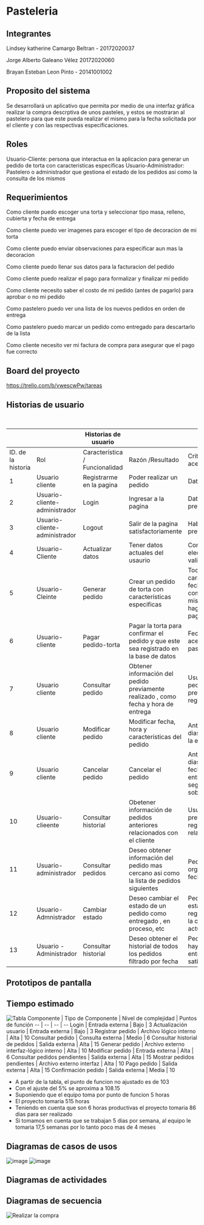 # Pasteleria


## Integrantes 

Lindsey katherine Camargo Beltran - 20172020037

Jorge Alberto Galeano Vélez 20172020060

Brayan Esteban Leon Pinto - 20141001002

## Proposito del sistema

Se desarrollará un aplicativo que permita por medio de una interfaz gráfica realizar la compra descrptiva de unos pasteles, y estos se mostraran al pastelero para que este pueda realizar el mismo para la fecha solicitada por el cliente y con las respectivas especificaciones.

## Roles
Usuario-Cliente: persona  que interactua en la aplicacion para generar un pedido de torta con caracteristicas especificas
Usuario-Administrador: Pastelero o administrador que gestiona el estado de los pedidos asi como la consulta de los mismos

## Requerimientos

Como cliente puedo escoger una torta y seleccionar tipo masa, relleno, cubierta y fecha de entrega

Como cliente puedo ver imagenes para escoger el tipo de decoracion de mi torta

Como cliente puedo enviar observaciones para especificar aun mas la decoracion

Como cliente puedo llenar sus datos para la facturacion del pedido

Como cliente puedo realizar el pago para formalizar y finalizar mi pedido

Como cliente necesito saber el costo de mi pedido (antes de pagarlo) para aprobar o no mi pedido

Como pastelero puedo ver una lista de los nuevos pedidos en orden de entrega

Como pastelero puedo marcar un pedido como entregado para descartarlo de la lista

Como cliente necesito ver mi factura de compra para asegurar que el pago fue correcto

## Board del proyecto 
https://trello.com/b/vwescwPw/tareas



## Historias de usuario
  

    |   | Historias de usuario |   |  
-- | -- | -- | -- | --
ID. de la historia | Rol | Característica / Funcionalidad | Razón /Resultado | Criterio de aceptación | Complejidad
1 | Usuario   cliente | Registrarme   en la pagina | Poder   realizar un pedido | Datos   completos | Baja
2 | Usuario-cliente-administrador | Login | Ingresar a la pagina | Datos registrados previamente | Baja
3 | Usuario-cliente- administrador | Logout | Salir de la pagina   satisfactoriamente | Haber hecho login previo | Baja
4 | Usuario-Cliente | Actualizar datos | Tener datos actuales del usaurio | Correo electrónico validado | Baja
5 | Usuario-Cleinte | Generar pedido | Crear un pedido de torta con características   especificas | Todas las características y   fecha deben estar completas, asi mismo que se haga efectivo el pago | Alta
6 | Usuario-cliente | Pagar pedido-torta | Pagar la torta para confirmar el pedido y que   este sea registrado en la base de datos | Fecha previa aceptable, pasarela de pago | Alta
7 | Usuario cliente | Consultar pedido | Obtener información del pedido   previamente realizado , como fecha y hora de entrega | Usuario con pedido previamente   registrado | Media
8 | Usuario cliente | Modificar pedido | Modificar fecha, hora y características del pedido | Antelación de 3 dias hábiles para la entrega | Alta
9 | Usuario cliente | Cancelar pedido | Cancelar el pedido | Antelación de 4 dias hábiles para   fecha pactada de entrega, segenenra sobrecargo | Alta
10 | Usuario-clieente | Consultar historial | Obetener información de pedidos anteriores   relacionados con el cliente | Usuario previamente registrado y con relación a   pedidos | Media
11 | Usuario-administrador | Consultar pedidos | Deseo obtener información del   pedido mas cercano asi como la lista de pedidos siguientes | Pedidos organizados por fecha   de entrega | Alta
12 | Usuario-Admnistrador | Cambiar estado | Deseo cambiar el estado de un pedido como entregado   , en proceso, etc | Pedidos deben estar previamente registrados, para   la correcta actualización | Alta
13 | Usuario -Administrador | Consultar historial | Deseo obtener el historial de   todos los pedidos filtrado por fecha | Pedidos que hayan sido   entregado satisfactoriamente | Media


## Prototipos de pantalla 

## Tiempo estimado 
![Tabla](https://user-images.githubusercontent.com/54810276/95878667-187cdd80-0d3b-11eb-8fa2-524b0d21198b.PNG)
Componente | Tipo de Componente | Nivel de   complejidad | Puntos de función
-- | -- | -- | --
Login | Entrada externa | Bajo | 3
Actualización usuario | Entrada   externa | Bajo | 3
Registrar pedido | Archivo lógico interno | Alta | 10
Consultar pedido | Consulta externa | Medio | 6
Consultar historial   de pedidos | Salida externa | Alta | 15
Generar pedido | Archivo   externo interfaz-lógico interno | Alta | 10
Modificar pedido | Entrada externa | Alta | 6
Consultar pedidos pendientes | Salida   externa | Alta | 15
Mostrar pedidos   pendientes | Archivo externo   interfaz | Alta | 10
Pago pedido | Salida   externa | Alta | 15
Confirmación pedido | Salida externa | Media | 10

- A partir de la tabla, el punto de funcion no ajustado es de 103
- Con el ajuste del 5% se aproxima a 108.15
- Suponiendo que el equipo toma por punto de funcion 5 horas 
- El proyecto tomaria 515 horas
- Teniendo en cuenta que son 6 horas productivas el proyecto tomaria 86 dias para ser realizado
- Si tomamos en cuenta que se trabajan 5 dias por semana, al equipo le tomaria 17,5 semanas por lo tanto poco mas de 4 meses

## Diagramas de casos de usos

![image](https://user-images.githubusercontent.com/54810276/108358560-dc5ffa80-71bc-11eb-8161-5fc778b1b35e.png)
![image](https://user-images.githubusercontent.com/54810276/108358578-e3870880-71bc-11eb-8d6a-d786fcdd2842.png)
## Diagramas de actividades 


## Diagramas de secuencia 

![Realizar la compra](https://user-images.githubusercontent.com/54810355/108276641-2063e880-7146-11eb-9c4a-5d7a92890739.jpg)
